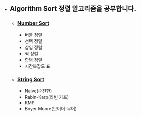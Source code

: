 - ## Algorithm Sort 정렬 알고리즘을 공부합니다.
  - ### [Number Sort](https://github.com/BaikSeungJeon/Interview/blob/main/Algorithm%20Sort/Number%20Sort.md)
    - 버블 정렬
    - 선택 정렬
    - 삽입 정렬
    - 퀵 정렬
    - 합병 정렬
    - 시간복잡도 표
  - ### [String Sort](https://github.com/BaikSeungJeon/Interview/blob/main/Algorithm%20Sort/String%20Sort.md)
    - Naive(순진한)
    - Rabin-Karp(라빈 카프)
    - KMP
    - Boyer Moore(보이어-무어)
